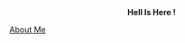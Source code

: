 <html>
  <body>
    <title>TheBlackThreat</title>
    <center> <b>Hell Is Here ! </b> </center>
  
  <a href="https://theblackthreat.github.io/CTF/AT-CTF-2021-TBT.html" title="CTF-2021-Jul-TBT">About Me</a>

      
    
  </body>
</html>














